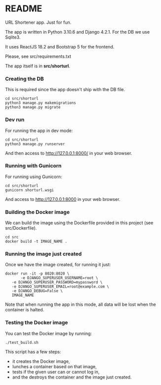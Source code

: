 # README #

URL Shortener app. Just for fun.

The app is written in Python 3.10.6 and Django 4.2.1. For the DB we use Sqlite3.

It uses ReactJS 18.2 and Bootstrap 5 for the frontend.

Please, see src/requirements.txt

The app itself is in **src/shorturl**. 

### Creating the DB ###

This is required since the app doesn't ship with the DB file.

    cd src/shorturl
    python3 manage.py makemigrations
    python3 manage.py migrate

### Dev run ###

For running the app in dev mode:

    cd src/shorturl
    python3 manage.py runserver

And then access to http://127.0.0.1:8000/ in your web browser.


### Running with Gunicorn ###

For running using Gunicorn:

    cd src/shorturl
    gunicorn shorturl.wsgi

And access to http://127.0.0.1:8000 in your web browser.


### Building the Docker image ###

We can build the image using the Dockerfile provided in this project (see src/Dockerfile).

    cd src
    docker build -t IMAGE_NAME .

### Running the image just created ###

Once we have the image created, for running it just:

    docker run -it -p 8020:8020 \
    	   -e DJANGO_SUPERUSER_USERNAME=root \
	   -e DJANGO_SUPERUSER_PASSWORD=mypassword \
	   -e DJANGO_SUPERUSER_EMAIL=root@example.com \
	   -e DJANGO_DEBUG=False \
	   IMAGE_NAME

Note that when running the app in this mode, all data will be lost when the container is halted. 

### Testing the Docker image ###

You can test the Docker image by running:

	./test_build.sh

This script has a few steps:

* it creates the Docker image, 
* lunches a container based on that image, 
* tests if the given user can or cannot log in,
* and the destroys the container and the image just created.

